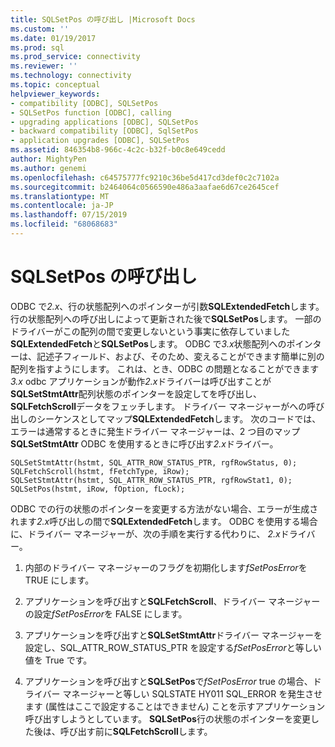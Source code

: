 ```yaml
---
title: SQLSetPos の呼び出し |Microsoft Docs
ms.custom: ''
ms.date: 01/19/2017
ms.prod: sql
ms.prod_service: connectivity
ms.reviewer: ''
ms.technology: connectivity
ms.topic: conceptual
helpviewer_keywords:
- compatibility [ODBC], SQLSetPos
- SQLSetPos function [ODBC], calling
- upgrading applications [ODBC], SQLSetPos
- backward compatibility [ODBC], SqlSetPos
- application upgrades [ODBC], SQLSetPos
ms.assetid: 846354b8-966c-4c2c-b32f-b0c8e649cedd
author: MightyPen
ms.author: genemi
ms.openlocfilehash: c64575777fc9210c36be5d417cd3def0c2c7102a
ms.sourcegitcommit: b2464064c0566590e486a3aafae6d67ce2645cef
ms.translationtype: MT
ms.contentlocale: ja-JP
ms.lasthandoff: 07/15/2019
ms.locfileid: "68068683"
---
```

# <a name="calling-sqlsetpos"></a>SQLSetPos の呼び出し
ODBC で*2.x*、行の状態配列へのポインターが引数**SQLExtendedFetch**します。 行の状態配列への呼び出しによって更新された後で**SQLSetPos**します。 一部のドライバーがこの配列の間で変更しないという事実に依存していました**SQLExtendedFetch**と**SQLSetPos**します。 ODBC で*3.x*状態配列へのポインターは、記述子フィールド、および、そのため、変えることができます簡単に別の配列を指すようにします。 これは、とき、ODBC の問題となることができます*3.x* odbc アプリケーションが動作*2.x*ドライバーは呼び出すことが**SQLSetStmtAttr**配列状態のポインターを設定してを呼び出し、**SQLFetchScroll**データをフェッチします。 ドライバー マネージャーがへの呼び出しのシーケンスとしてマップ**SQLExtendedFetch**します。 次のコードでは、エラーは通常するときに発生ドライバー マネージャーは、2 つ目のマップ**SQLSetStmtAttr** ODBC を使用するときに呼び出す*2.x*ドライバー。  
  
```  
SQLSetStmtAttr(hstmt, SQL_ATTR_ROW_STATUS_PTR, rgfRowStatus, 0);  
SQLFetchScroll(hstmt, fFetchType, iRow);  
SQLSetStmtAttr(hstmt, SQL_ATTR_ROW_STATUS_PTR, rgfRowStat1, 0);  
SQLSetPos(hstmt, iRow, fOption, fLock);  
```  
  
 ODBC での行の状態のポインターを変更する方法がない場合、エラーが生成されます*2.x*呼び出しの間で**SQLExtendedFetch**します。 ODBC を使用する場合に、ドライバー マネージャーが、次の手順を実行する代わりに、 *2.x*ドライバー。  
  
1.  内部のドライバー マネージャーのフラグを初期化します*fSetPosError*を TRUE にします。  
  
2.  アプリケーションを呼び出すと**SQLFetchScroll**、ドライバー マネージャーの設定*fSetPosError*を FALSE にします。  
  
3.  アプリケーションを呼び出すと**SQLSetStmtAttr**ドライバー マネージャーを設定し、SQL_ATTR_ROW_STATUS_PTR を設定する*fSetPosError*と等しい値を True です。  
  
4.  アプリケーションを呼び出すと**SQLSetPos**で*fSetPosError* true の場合、ドライバー マネージャーと等しい SQLSTATE HY011 SQL_ERROR を発生させます (属性はここで設定することはできません) ことを示すアプリケーション呼び出すしようとしています。 **SQLSetPos**行の状態のポインターを変更した後は、呼び出す前に**SQLFetchScroll**します。
